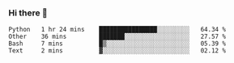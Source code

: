 ### Hi there 👋

<!--START_SECTION:waka-->
```text
Python   1 hr 24 mins    ████████████████░░░░░░░░░   64.34 % 
Other    36 mins         ███████░░░░░░░░░░░░░░░░░░   27.57 % 
Bash     7 mins          █▒░░░░░░░░░░░░░░░░░░░░░░░   05.39 % 
Text     2 mins          ▓░░░░░░░░░░░░░░░░░░░░░░░░   02.12 % 
```
<!--END_SECTION:waka-->


<!--
**AnkelMauCastillo/AnkelMauCastillo** is a ✨ _special_ ✨ repository because its `README.md` (this file) appears on your GitHub profile.

Here are some ideas to get you started:

- 🔭 I’m currently working on ...
- 🌱 I’m currently learning ...
- 👯 I’m looking to collaborate on ...
- 🤔 I’m looking for help with ...
- 💬 Ask me about ...
- 📫 How to reach me: ...
- 😄 Pronouns: ...
- ⚡ Fun fact: ...
-->
